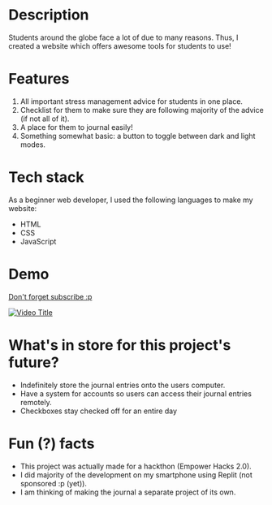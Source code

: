 # Description 
Students around the globe face a lot of due to many reasons. Thus, I created a website which offers awesome tools for students to use!

# Features
1. All important stress management advice for students in one place.
2. Checklist for them to make sure they are following majority of the advice (if not all of it).
3. A place for them to journal easily!
4. Something somewhat basic: a button to toggle between dark and light modes.

# Tech stack
As a beginner web developer, I used the following languages to make my website:
+ HTML
+ CSS
+ JavaScript 

# Demo
[Don't forget subscribe :p](https://youtu.be/kVWLmEqIgPg?si=zdHwCayyS4jLSGrV)

[![Video Title](https://img.youtube.com/vi/zdHwCayyS4jLSGrV/0.jpg)](https://www.youtube.com/watch?v=zdHwCayyS4jLSGrV)


# What's in store for this project's future?
- Indefinitely store the journal entries onto the users computer.
- Have a system for accounts so users can access their journal entries remotely.
- Checkboxes stay checked off for an entire day

# Fun (?) facts
- This project was actually made for a hackthon (Empower Hacks 2.0).
- I did majority of the development on my smartphone using Replit (not sponsored :p (yet)).
- I am thinking of making the journal a separate project of its own.
